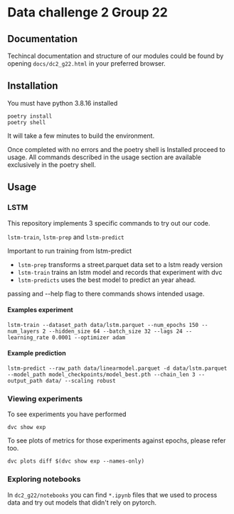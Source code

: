 # Data challenge 2 Group 22

## Documentation

Techincal documentation and structure of our modules could be found by opening
`docs/dc2_g22.html` in your preferred browser.

## Installation

You must have python 3.8.16 installed

``` shell
poetry install
poetry shell
```

It will take a few minutes to build the environment.

Once completed with no errors and the poetry shell is Installed proceed to usage.
All commands described in the usage section are available exclusively in the poetry shell.

## Usage

### LSTM

This repository implements 3 specific commands to try out our code.

`lstm-train`, `lstm-prep` and `lstm-predict`


Important to run training from lstm-predict

- `lstm-prep` transforms a street.parquet data set to a lstm ready version
- `lstm-train` trains an lstm model and records that experiment with dvc
- `lstm-predicts` uses the best model to predict an year ahead.

passing and --help flag to there commands shows intended usage.

#### Examples experiment 

``` shell
lstm-train --dataset_path data/lstm.parquet --num_epochs 150 --num_layers 2 --hidden_size 64 --batch_size 32 --lags 24 --learning_rate 0.0001 --optimizer adam
```

#### Example prediction

``` shell
lstm-predict --raw_path data/linearmodel.parquet -d data/lstm.parquet --model_path model_checkpoints/model_best.pth --chain_len 3 --output_path data/ --scaling robust
``` 

### Viewing experiments

To see experiments you have performed

``` shell
dvc show exp
```

To see plots of metrics for those experiments against epochs, please refer too.

``` shell
dvc plots diff $(dvc show exp --names-only)
```

### Exploring notebooks

In `dc2_g22/notebooks` you can find `*.ipynb` files that we used to process data and try out models that didn't rely on pytorch.

